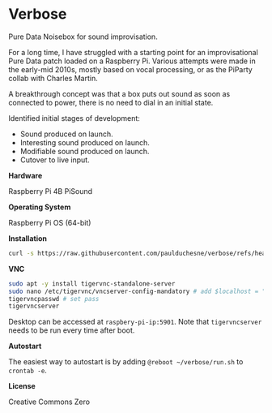 # Verbose
Pure Data Noisebox for sound improvisation.

For a long time, I have struggled with a starting point for an improvisational Pure Data patch loaded on a Raspberry Pi. Various attempts were made in the early-mid 2010s, mostly based on vocal processing, or as the PiParty collab with Charles Martin.

A breakthrough concept was that a box puts out sound as soon as connected to power, there is no need to dial in an initial state.

Identified initial stages of development:
- Sound produced on launch.
- Interesting sound produced on launch.
- Modifiable sound produced on launch.
- Cutover to live input.

**Hardware**

Raspberry Pi 4B
PiSound

**Operating System**

Raspberry Pi OS (64-bit)

**Installation**

```sh
curl -s https://raw.githubusercontent.com/paulduchesne/verbose/refs/heads/main/install.sh | bash
```

**VNC**

```sh
sudo apt -y install tigervnc-standalone-server
sudo nano /etc/tigervnc/vncserver-config-mandatory # add $localhost = "no";
tigervncpasswd # set pass
tigervncserver
```

Desktop can be accessed at `raspbery-pi-ip:5901`. Note that `tigervncserver` needs to be run every time after boot.

**Autostart**

The easiest way to autostart is by adding `@reboot ~/verbose/run.sh` to `crontab -e`. 

**License**

Creative Commons Zero
